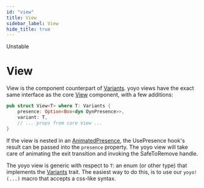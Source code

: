 ```yaml
---
id: "view"
title: View
sidebar_label: View
hide_title: true
---
```


<span className="badge badge--danger">Unstable</span>

<h1 style={{ marginTop: 0 }}>View</h1>

View is the component counterpart of [Variants](/plugins/yoyo/variants/).
yoyo views have the exact same interface as the core [View](/components/view/)
component, with a few additions:

```rust
pub struct View<T> where T: Variants {
    presence: Option<Box<dyn DynPresence>>,
    variant: T,
    // ... props from core View ...
}
```

If the view is nested in an
[AnimatedPresence](/plugins/yoyo/animated-presence/), the UsePresence hook's
result can be passed into the `presence` property. The yoyo view will take
care of animating the exit transition and invoking the SafeToRemove handle.

The yoyo view is generic with respect to `T`: an enum (or other type) that
implements the [Variants](/plugins/yoyo/variants/) trait. The easiest way to do
this, is to use our `yoyo!(...)` macro that accepts a css-like syntax.
